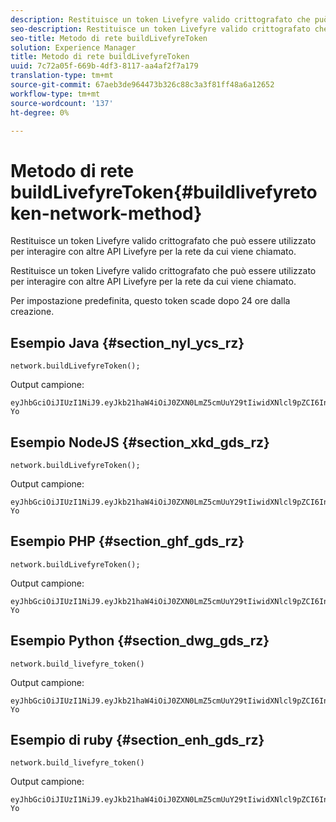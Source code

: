```yaml
---
description: Restituisce un token Livefyre valido crittografato che può essere utilizzato per interagire con altre API Livefyre per la rete da cui viene chiamato.
seo-description: Restituisce un token Livefyre valido crittografato che può essere utilizzato per interagire con altre API Livefyre per la rete da cui viene chiamato.
seo-title: Metodo di rete buildLivefyreToken
solution: Experience Manager
title: Metodo di rete buildLivefyreToken
uuid: 7c72a05f-669b-4df3-8117-aa4af2f7a179
translation-type: tm+mt
source-git-commit: 67aeb3de964473b326c88c3a3f81ff48a6a12652
workflow-type: tm+mt
source-wordcount: '137'
ht-degree: 0%

---
```



# Metodo di rete buildLivefyreToken{#buildlivefyretoken-network-method}

Restituisce un token Livefyre valido crittografato che può essere utilizzato per interagire con altre API Livefyre per la rete da cui viene chiamato.

Restituisce un token Livefyre valido crittografato che può essere utilizzato per interagire con altre API Livefyre per la rete da cui viene chiamato.

Per impostazione predefinita, questo token scade dopo 24 ore dalla creazione.

## Esempio Java {#section_nyl_ycs_rz}

```
network.buildLivefyreToken(); 
```

Output campione:

```
eyJhbGciOiJIUzI1NiJ9.eyJkb21haW4iOiJ0ZXN0LmZ5cmUuY29tIiwidXNlcl9pZCI6InN5c3RlbSIsImRpc3BsYXlfbmFtZSI6InN5c3RlbSIsImV4cGlyZXMiOjEzOTY2NTUwODN9.33GuJF_ou2O6CCV22Y3PlLUgP2Igy9vAXfmLONkt-Yo
```

## Esempio NodeJS {#section_xkd_gds_rz}

```
network.buildLivefyreToken(); 
```

Output campione:

```
eyJhbGciOiJIUzI1NiJ9.eyJkb21haW4iOiJ0ZXN0LmZ5cmUuY29tIiwidXNlcl9pZCI6InN5c3RlbSIsImRpc3BsYXlfbmFtZSI6InN5c3RlbSIsImV4cGlyZXMiOjEzOTY2NTUwODN9.33GuJF_ou2O6CCV22Y3PlLUgP2Igy9vAXfmLONkt-Yo
```

## Esempio PHP {#section_ghf_gds_rz}

```
network.buildLivefyreToken(); 
```

Output campione:

```
eyJhbGciOiJIUzI1NiJ9.eyJkb21haW4iOiJ0ZXN0LmZ5cmUuY29tIiwidXNlcl9pZCI6InN5c3RlbSIsImRpc3BsYXlfbmFtZSI6InN5c3RlbSIsImV4cGlyZXMiOjEzOTY2NTUwODN9.33GuJF_ou2O6CCV22Y3PlLUgP2Igy9vAXfmLONkt-Yo 
```

## Esempio Python {#section_dwg_gds_rz}

```
network.build_livefyre_token() 
```

Output campione:

```
eyJhbGciOiJIUzI1NiJ9.eyJkb21haW4iOiJ0ZXN0LmZ5cmUuY29tIiwidXNlcl9pZCI6InN5c3RlbSIsImRpc3BsYXlfbmFtZSI6InN5c3RlbSIsImV4cGlyZXMiOjEzOTY2NTUwODN9.33GuJF_ou2O6CCV22Y3PlLUgP2Igy9vAXfmLONkt-Yo 
```

## Esempio di ruby {#section_enh_gds_rz}

```
network.build_livefyre_token() 
```

Output campione:

```
eyJhbGciOiJIUzI1NiJ9.eyJkb21haW4iOiJ0ZXN0LmZ5cmUuY29tIiwidXNlcl9pZCI6InN5c3RlbSIsImRpc3BsYXlfbmFtZSI6InN5c3RlbSIsImV4cGlyZXMiOjEzOTY2NTUwODN9.33GuJF_ou2O6CCV22Y3PlLUgP2Igy9vAXfmLONkt-Yo 
```

